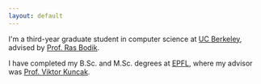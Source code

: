 ```yaml
---
layout: default
---
```



I'm a third-year graduate student in computer science at [UC Berkeley], advised
by [Prof. Ras Bodik][bodik].

I have completed my B.Sc. and M.Sc. degrees at [EPFL], where my advisor was
[Prof.  Viktor Kuncak][kuncak].


[EPFL]: http://www.epfl.ch
[UC Berkeley]: http://www.eecs.berkeley.edu
[bodik]: http://www.cs.berkeley.edu/~bodik
[kuncak]: http://lara.epfl.ch/~kuncak
